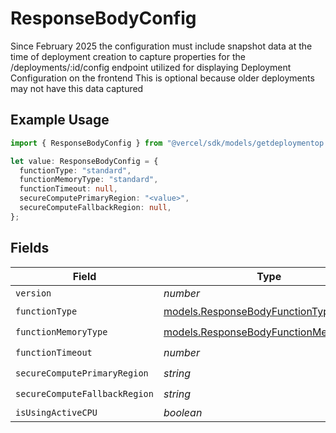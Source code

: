 # ResponseBodyConfig

Since February 2025 the configuration must include snapshot data at the time of deployment creation to capture properties for the /deployments/:id/config endpoint utilized for displaying Deployment Configuration on the frontend This is optional because older deployments may not have this data captured

## Example Usage

```typescript
import { ResponseBodyConfig } from "@vercel/sdk/models/getdeploymentop.js";

let value: ResponseBodyConfig = {
  functionType: "standard",
  functionMemoryType: "standard",
  functionTimeout: null,
  secureComputePrimaryRegion: "<value>",
  secureComputeFallbackRegion: null,
};
```

## Fields

| Field                                                                                | Type                                                                                 | Required                                                                             | Description                                                                          |
| ------------------------------------------------------------------------------------ | ------------------------------------------------------------------------------------ | ------------------------------------------------------------------------------------ | ------------------------------------------------------------------------------------ |
| `version`                                                                            | *number*                                                                             | :heavy_minus_sign:                                                                   | N/A                                                                                  |
| `functionType`                                                                       | [models.ResponseBodyFunctionType](../models/responsebodyfunctiontype.md)             | :heavy_check_mark:                                                                   | N/A                                                                                  |
| `functionMemoryType`                                                                 | [models.ResponseBodyFunctionMemoryType](../models/responsebodyfunctionmemorytype.md) | :heavy_check_mark:                                                                   | N/A                                                                                  |
| `functionTimeout`                                                                    | *number*                                                                             | :heavy_check_mark:                                                                   | N/A                                                                                  |
| `secureComputePrimaryRegion`                                                         | *string*                                                                             | :heavy_check_mark:                                                                   | N/A                                                                                  |
| `secureComputeFallbackRegion`                                                        | *string*                                                                             | :heavy_check_mark:                                                                   | N/A                                                                                  |
| `isUsingActiveCPU`                                                                   | *boolean*                                                                            | :heavy_minus_sign:                                                                   | N/A                                                                                  |